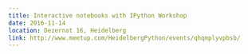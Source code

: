 ```yaml
---
title: Interactive notebooks with IPython Workshop
date: 2016-11-14
location: Dezernat 16, Heidelberg
link: http://www.meetup.com/HeidelbergPython/events/qhqmplyvpbsb/
---
```

